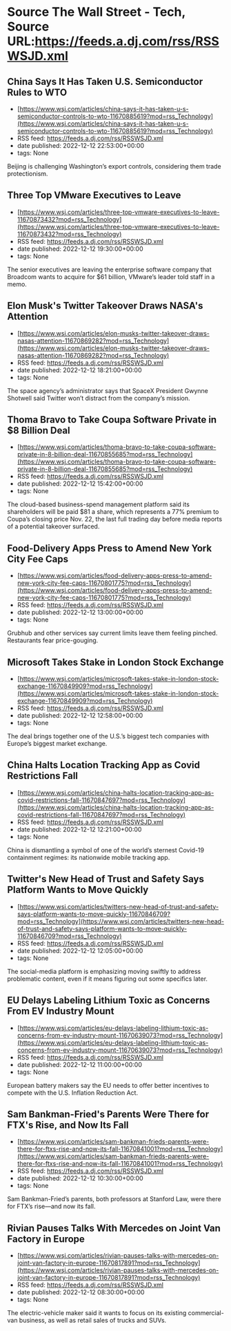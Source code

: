 # Source The Wall Street - Tech, Source URL:https://feeds.a.dj.com/rss/RSSWSJD.xml

## China Says It Has Taken U.S. Semiconductor Rules to WTO
 - [https://www.wsj.com/articles/china-says-it-has-taken-u-s-semiconductor-controls-to-wto-11670885619?mod=rss_Technology](https://www.wsj.com/articles/china-says-it-has-taken-u-s-semiconductor-controls-to-wto-11670885619?mod=rss_Technology)
 - RSS feed: https://feeds.a.dj.com/rss/RSSWSJD.xml
 - date published: 2022-12-12 22:53:00+00:00
 - tags: None

Beijing is challenging Washington’s export controls, considering them trade protectionism.

## Three Top VMware Executives to Leave
 - [https://www.wsj.com/articles/three-top-vmware-executives-to-leave-11670873432?mod=rss_Technology](https://www.wsj.com/articles/three-top-vmware-executives-to-leave-11670873432?mod=rss_Technology)
 - RSS feed: https://feeds.a.dj.com/rss/RSSWSJD.xml
 - date published: 2022-12-12 19:30:00+00:00
 - tags: None

The senior executives are leaving the enterprise software company that Broadcom wants to acquire for $61 billion, VMware’s leader told staff in a memo.

## Elon Musk's Twitter Takeover Draws NASA's Attention
 - [https://www.wsj.com/articles/elon-musks-twitter-takeover-draws-nasas-attention-11670869282?mod=rss_Technology](https://www.wsj.com/articles/elon-musks-twitter-takeover-draws-nasas-attention-11670869282?mod=rss_Technology)
 - RSS feed: https://feeds.a.dj.com/rss/RSSWSJD.xml
 - date published: 2022-12-12 18:21:00+00:00
 - tags: None

The space agency’s administrator says that SpaceX President Gwynne Shotwell said Twitter won’t distract from the company’s mission.

## Thoma Bravo to Take Coupa Software Private in $8 Billion Deal
 - [https://www.wsj.com/articles/thoma-bravo-to-take-coupa-software-private-in-8-billion-deal-11670855685?mod=rss_Technology](https://www.wsj.com/articles/thoma-bravo-to-take-coupa-software-private-in-8-billion-deal-11670855685?mod=rss_Technology)
 - RSS feed: https://feeds.a.dj.com/rss/RSSWSJD.xml
 - date published: 2022-12-12 15:42:00+00:00
 - tags: None

The cloud-based business-spend management platform said its shareholders will be paid $81 a share, which represents a 77% premium to Coupa’s closing price Nov. 22, the last full trading day before media reports of a potential takeover surfaced.

## Food-Delivery Apps Press to Amend New York City Fee Caps
 - [https://www.wsj.com/articles/food-delivery-apps-press-to-amend-new-york-city-fee-caps-11670801775?mod=rss_Technology](https://www.wsj.com/articles/food-delivery-apps-press-to-amend-new-york-city-fee-caps-11670801775?mod=rss_Technology)
 - RSS feed: https://feeds.a.dj.com/rss/RSSWSJD.xml
 - date published: 2022-12-12 13:00:00+00:00
 - tags: None

Grubhub and other services say current limits leave them feeling pinched. Restaurants fear price-gouging.

## Microsoft Takes Stake in London Stock Exchange
 - [https://www.wsj.com/articles/microsoft-takes-stake-in-london-stock-exchange-11670849909?mod=rss_Technology](https://www.wsj.com/articles/microsoft-takes-stake-in-london-stock-exchange-11670849909?mod=rss_Technology)
 - RSS feed: https://feeds.a.dj.com/rss/RSSWSJD.xml
 - date published: 2022-12-12 12:58:00+00:00
 - tags: None

The deal brings together one of the U.S.’s biggest tech companies with Europe’s biggest market exchange.

## China Halts Location Tracking App as Covid Restrictions Fall
 - [https://www.wsj.com/articles/china-halts-location-tracking-app-as-covid-restrictions-fall-11670847697?mod=rss_Technology](https://www.wsj.com/articles/china-halts-location-tracking-app-as-covid-restrictions-fall-11670847697?mod=rss_Technology)
 - RSS feed: https://feeds.a.dj.com/rss/RSSWSJD.xml
 - date published: 2022-12-12 12:21:00+00:00
 - tags: None

China is dismantling a symbol of one of the world’s sternest Covid-19 containment regimes: its nationwide mobile tracking app.

## Twitter's New Head of Trust and Safety Says Platform Wants to Move Quickly
 - [https://www.wsj.com/articles/twitters-new-head-of-trust-and-safety-says-platform-wants-to-move-quickly-11670846709?mod=rss_Technology](https://www.wsj.com/articles/twitters-new-head-of-trust-and-safety-says-platform-wants-to-move-quickly-11670846709?mod=rss_Technology)
 - RSS feed: https://feeds.a.dj.com/rss/RSSWSJD.xml
 - date published: 2022-12-12 12:05:00+00:00
 - tags: None

The social-media platform is emphasizing moving swiftly to address problematic content, even if it means figuring out some specifics later.

## EU Delays Labeling Lithium Toxic as Concerns From EV Industry Mount
 - [https://www.wsj.com/articles/eu-delays-labeling-lithium-toxic-as-concerns-from-ev-industry-mount-11670639073?mod=rss_Technology](https://www.wsj.com/articles/eu-delays-labeling-lithium-toxic-as-concerns-from-ev-industry-mount-11670639073?mod=rss_Technology)
 - RSS feed: https://feeds.a.dj.com/rss/RSSWSJD.xml
 - date published: 2022-12-12 11:00:00+00:00
 - tags: None

European battery makers say the EU needs to offer better incentives to compete with the U.S. Inflation Reduction Act.

## Sam Bankman-Fried's Parents Were There for FTX's Rise, and Now Its Fall
 - [https://www.wsj.com/articles/sam-bankman-frieds-parents-were-there-for-ftxs-rise-and-now-its-fall-11670841001?mod=rss_Technology](https://www.wsj.com/articles/sam-bankman-frieds-parents-were-there-for-ftxs-rise-and-now-its-fall-11670841001?mod=rss_Technology)
 - RSS feed: https://feeds.a.dj.com/rss/RSSWSJD.xml
 - date published: 2022-12-12 10:30:00+00:00
 - tags: None

Sam Bankman-Fried’s parents, both professors at Stanford Law, were there for FTX’s rise—and now its fall.

## Rivian Pauses Talks With Mercedes on Joint Van Factory in Europe
 - [https://www.wsj.com/articles/rivian-pauses-talks-with-mercedes-on-joint-van-factory-in-europe-11670817891?mod=rss_Technology](https://www.wsj.com/articles/rivian-pauses-talks-with-mercedes-on-joint-van-factory-in-europe-11670817891?mod=rss_Technology)
 - RSS feed: https://feeds.a.dj.com/rss/RSSWSJD.xml
 - date published: 2022-12-12 08:30:00+00:00
 - tags: None

The electric-vehicle maker said it wants to focus on its existing commercial-van business, as well as retail sales of trucks and SUVs.
